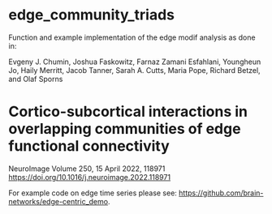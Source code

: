# edge_community_triads
Function and example implementation of the edge modif analysis as done in:

Evgeny J. Chumin, Joshua Faskowitz, Farnaz Zamani Esfahlani, Youngheun Jo,
Haily Merritt, Jacob Tanner, Sarah A. Cutts, Maria Pope, Richard Betzel, and Olaf Sporns
# Cortico-subcortical interactions in overlapping communities of edge functional connectivity
NeuroImage Volume 250, 15 April 2022, 118971
https://doi.org/10.1016/j.neuroimage.2022.118971

For example code on edge time series please see: https://github.com/brain-networks/edge-centric_demo.
